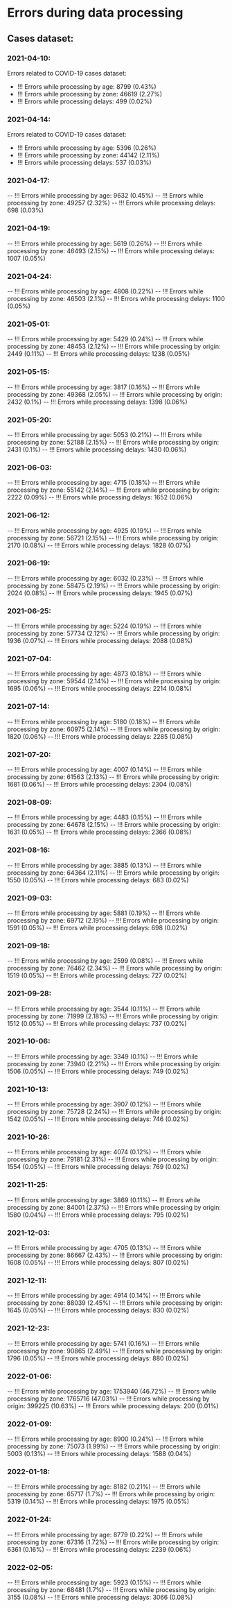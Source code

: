 # Errors during data processing

## Cases dataset:

### 2021-04-10:
Errors related to COVID-19 cases dataset:  
- !!! Errors while processing by age: 8799 (0.43%)
- !!! Errors while processing by zone: 46619 (2.27%)
- !!! Errors while processing delays: 499 (0.02%)

### 2021-04-14:
Errors related to COVID-19 cases dataset:  
- !!! Errors while processing by age: 5396 (0.26%)
- !!! Errors while processing by zone: 44142 (2.11%)
- !!! Errors while processing delays: 537 (0.03%)

### 2021-04-17:
-- !!! Errors while processing by age: 9632 (0.45%)
-- !!! Errors while processing by zone: 49257 (2.32%)
-- !!! Errors while processing delays: 698 (0.03%)

### 2021-04-19:
-- !!! Errors while processing by age: 5619 (0.26%)
-- !!! Errors while processing by zone: 46493 (2.15%)
-- !!! Errors while processing delays: 1007 (0.05%)

### 2021-04-24:
-- !!! Errors while processing by age: 4808 (0.22%)
-- !!! Errors while processing by zone: 46503 (2.1%)
-- !!! Errors while processing delays: 1100 (0.05%)

### 2021-05-01:
-- !!! Errors while processing by age: 5429 (0.24%)
-- !!! Errors while processing by zone: 48453 (2.12%)
-- !!! Errors while processing by origin: 2449 (0.11%)
-- !!! Errors while processing delays: 1238 (0.05%)

### 2021-05-15:
-- !!! Errors while processing by age: 3817 (0.16%)
-- !!! Errors while processing by zone: 49368 (2.05%)
-- !!! Errors while processing by origin: 2432 (0.1%)
-- !!! Errors while processing delays: 1398 (0.06%)

### 2021-05-20:
-- !!! Errors while processing by age: 5053 (0.21%)
-- !!! Errors while processing by zone: 52188 (2.15%)
-- !!! Errors while processing by origin: 2431 (0.1%)
-- !!! Errors while processing delays: 1430 (0.06%)

### 2021-06-03:
-- !!! Errors while processing by age: 4715 (0.18%)
-- !!! Errors while processing by zone: 55142 (2.14%)
-- !!! Errors while processing by origin: 2222 (0.09%)
-- !!! Errors while processing delays: 1652 (0.06%)

### 2021-06-12:
-- !!! Errors while processing by age: 4925 (0.19%)
-- !!! Errors while processing by zone: 56721 (2.15%)
-- !!! Errors while processing by origin: 2170 (0.08%)
-- !!! Errors while processing delays: 1828 (0.07%)

### 2021-06-19:
-- !!! Errors while processing by age: 6032 (0.23%)
-- !!! Errors while processing by zone: 58475 (2.19%)
-- !!! Errors while processing by origin: 2024 (0.08%)
-- !!! Errors while processing delays: 1945 (0.07%)

### 2021-06-25:
-- !!! Errors while processing by age: 5224 (0.19%)
-- !!! Errors while processing by zone: 57734 (2.12%)
-- !!! Errors while processing by origin: 1936 (0.07%)
-- !!! Errors while processing delays: 2088 (0.08%)

### 2021-07-04:
-- !!! Errors while processing by age: 4873 (0.18%)
-- !!! Errors while processing by zone: 59544 (2.14%)
-- !!! Errors while processing by origin: 1695 (0.06%)
-- !!! Errors while processing delays: 2214 (0.08%)

### 2021-07-14:
-- !!! Errors while processing by age: 5180 (0.18%)
-- !!! Errors while processing by zone: 60975 (2.14%)
-- !!! Errors while processing by origin: 1820 (0.06%)
-- !!! Errors while processing delays: 2285 (0.08%)

### 2021-07-20:
-- !!! Errors while processing by age: 4007 (0.14%)
-- !!! Errors while processing by zone: 61563 (2.13%)
-- !!! Errors while processing by origin: 1681 (0.06%)
-- !!! Errors while processing delays: 2304 (0.08%)

### 2021-08-09:
-- !!! Errors while processing by age: 4483 (0.15%)
-- !!! Errors while processing by zone: 64678 (2.15%)
-- !!! Errors while processing by origin: 1631 (0.05%)
-- !!! Errors while processing delays: 2366 (0.08%)

### 2021-08-16:
-- !!! Errors while processing by age: 3885 (0.13%)
-- !!! Errors while processing by zone: 64364 (2.11%)
-- !!! Errors while processing by origin: 1550 (0.05%)
-- !!! Errors while processing delays: 683 (0.02%)

### 2021-09-03:
-- !!! Errors while processing by age: 5881 (0.19%)
-- !!! Errors while processing by zone: 69712 (2.19%)
-- !!! Errors while processing by origin: 1591 (0.05%)
-- !!! Errors while processing delays: 698 (0.02%)

### 2021-09-18:
-- !!! Errors while processing by age: 2599 (0.08%)
-- !!! Errors while processing by zone: 76462 (2.34%)
-- !!! Errors while processing by origin: 1519 (0.05%)
-- !!! Errors while processing delays: 727 (0.02%)

### 2021-09-28:
-- !!! Errors while processing by age: 3544 (0.11%)
-- !!! Errors while processing by zone: 71999 (2.18%)
-- !!! Errors while processing by origin: 1512 (0.05%)
-- !!! Errors while processing delays: 737 (0.02%)

### 2021-10-06:
-- !!! Errors while processing by age: 3349 (0.1%)
-- !!! Errors while processing by zone: 73940 (2.21%)
-- !!! Errors while processing by origin: 1506 (0.05%)
-- !!! Errors while processing delays: 749 (0.02%)

### 2021-10-13:
-- !!! Errors while processing by age: 3907 (0.12%)
-- !!! Errors while processing by zone: 75728 (2.24%)
-- !!! Errors while processing by origin: 1542 (0.05%)
-- !!! Errors while processing delays: 746 (0.02%)

### 2021-10-26:
-- !!! Errors while processing by age: 4074 (0.12%)
-- !!! Errors while processing by zone: 79181 (2.31%)
-- !!! Errors while processing by origin: 1554 (0.05%)
-- !!! Errors while processing delays: 769 (0.02%)

### 2021-11-25:
-- !!! Errors while processing by age: 3869 (0.11%)
-- !!! Errors while processing by zone: 84001 (2.37%)
-- !!! Errors while processing by origin: 1580 (0.04%)
-- !!! Errors while processing delays: 795 (0.02%)

### 2021-12-03:
-- !!! Errors while processing by age: 4705 (0.13%)
-- !!! Errors while processing by zone: 86667 (2.43%)
-- !!! Errors while processing by origin: 1608 (0.05%)
-- !!! Errors while processing delays: 807 (0.02%)

### 2021-12-11:
-- !!! Errors while processing by age: 4914 (0.14%)
-- !!! Errors while processing by zone: 88039 (2.45%)
-- !!! Errors while processing by origin: 1645 (0.05%)
-- !!! Errors while processing delays: 830 (0.02%)

### 2021-12-23:
-- !!! Errors while processing by age: 5741 (0.16%)
-- !!! Errors while processing by zone: 90865 (2.49%)
-- !!! Errors while processing by origin: 1796 (0.05%)
-- !!! Errors while processing delays: 880 (0.02%)

### 2022-01-06:
-- !!! Errors while processing by age: 1753940 (46.72%)
-- !!! Errors while processing by zone: 1765716 (47.03%)
-- !!! Errors while processing by origin: 399225 (10.63%)
-- !!! Errors while processing delays: 200 (0.01%)

### 2022-01-09:
-- !!! Errors while processing by age: 8900 (0.24%)
-- !!! Errors while processing by zone: 75073 (1.99%)
-- !!! Errors while processing by origin: 5003 (0.13%)
-- !!! Errors while processing delays: 1588 (0.04%)

### 2022-01-18:
-- !!! Errors while processing by age: 8182 (0.21%)
-- !!! Errors while processing by zone: 65717 (1.7%)
-- !!! Errors while processing by origin: 5319 (0.14%)
-- !!! Errors while processing delays: 1975 (0.05%)

### 2022-01-24:
-- !!! Errors while processing by age: 8779 (0.22%)
-- !!! Errors while processing by zone: 67316 (1.72%)
-- !!! Errors while processing by origin: 6361 (0.16%)
-- !!! Errors while processing delays: 2239 (0.06%)

### 2022-02-05:
-- !!! Errors while processing by age: 5923 (0.15%)
-- !!! Errors while processing by zone: 68481 (1.7%)
-- !!! Errors while processing by origin: 3155 (0.08%)
-- !!! Errors while processing delays: 3066 (0.08%)
